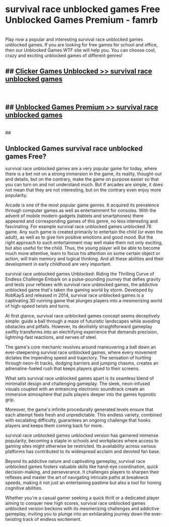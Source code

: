 # survival race unblocked games  Free Unblocked Games Premium - famrb <br>
<br>
Play now a popular and interesting survival race unblocked games unblocked games. If you are looking for free games for school and office, then our Unblocked Games WTF site will help you. You can choose cool, crazy and exciting unblocked games of different genres!


## ##  [Clicker Games Unblocked >> survival race unblocked games](https://lesson1.guru?title=survival_race_unblocked_games)
  <br>

##  ## [Unblocked Games Premium >> survival race unblocked games](https://lesson1.guru?title=survival_race_unblocked_games)
  <br>
  ##



## Unblocked Games survival race unblocked games Free?

survival race unblocked games are a very popular game for today, where there is a bet not on a strong immersion in the game, its reality, thought-out and details, but on the contrary, make the game on purpose easier so that you can turn on and not understand much. But if arcades are simple, it does not mean that they are not interesting, but on the contrary even enjoy more popularity.

Arcade is one of the most popular game genres. It acquired its prevalence through computer games as well as entertainment for consoles. With the advent of mobile modern gadgets (tablets and smartphones) there appeared and corresponding games of this genre, no less interesting and fascinating. For example survival race unblocked games unblocked 76 game. Any such game is created primarily to entertain the child (or even the adult), as well as to give him positive emotions and good mood. But the right approach to such entertainment may well make them not only exciting, but also useful for the child. Thus, the young player will be able to become much more attentive, learn to focus his attention on some certain object or action, will train memory and logical thinking. And all these abilities and their development in early childhood are very important.

survival race unblocked games Unblocked: Riding the Thrilling Curve of Endless Challenge
Embark on a pulse-pounding journey that defies gravity and tests your reflexes with survival race unblocked games, the addictive unblocked game that's taken the gaming world by storm. Developed by RobKayS and released in 2014, survival race unblocked games is a captivating 3D running game that plunges players into a mesmerizing world of high-speed twists and turns.

At first glance, survival race unblocked games concept seems deceptively simple: guide a ball through a maze of futuristic landscapes while avoiding obstacles and pitfalls. However, its devilishly straightforward gameplay swiftly transforms into an electrifying experience that demands precision, lightning-fast reactions, and nerves of steel.

The game's core mechanic revolves around maneuvering a ball down an ever-steepening survival race unblocked games, where every movement dictates the impending speed and trajectory. The sensation of hurtling through neon-lit tracks, dodging barriers and jumping chasms, creates an adrenaline-fueled rush that keeps players glued to their screens.

What sets survival race unblocked games apart is its seamless blend of minimalist design and challenging gameplay. The sleek, neon-infused visuals coupled with an entrancing electronic soundtrack create an immersive atmosphere that pulls players deeper into the games hypnotic grip.

Moreover, the game's infinite procedurally generated levels ensure that each attempt feels fresh and unpredictable. This endless variety, combined with escalating difficulty, guarantees an ongoing challenge that hooks players and keeps them coming back for more.

survival race unblocked games unblocked version has garnered immense popularity, becoming a staple in schools and workplaces where access to gaming sites might otherwise be restricted. Its availability across various platforms has contributed to its widespread acclaim and devoted fan base.

Beyond its addictive nature and captivating gameplay, survival race unblocked games fosters valuable skills like hand-eye coordination, quick decision-making, and perseverance. It challenges players to sharpen their reflexes and master the art of navigating intricate paths at breakneck speeds, making it not just an entertaining pastime but also a tool for honing cognitive abilities.

Whether you're a casual gamer seeking a quick thrill or a dedicated player aiming to conquer new high scores, survival race unblocked games unblocked version beckons with its mesmerizing challenges and addictive gameplay, inviting you to plunge into an exhilarating journey down the ever-twisting track of endless excitement.